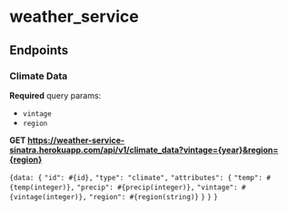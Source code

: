 # weather_service

## Endpoints

### Climate Data
**Required** query params:

- `vintage` 
- `region`

**GET https://weather-service-sinatra.herokuapp.com/api/v1/climate_data?vintage={year}&region={region}**

`{data: {`
    `"id": #{id},`
    `"type": "climate",`
    `"attributes": {`
      `"temp": #{temp(integer)},`
      `"precip": #{precip(integer)},`
      `"vintage": #{vintage(integer)},`
      `"region": #{region(string)}`
    `}`
  `}`
`}`

